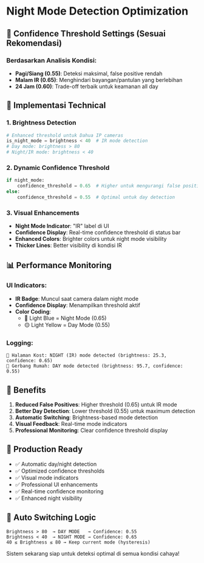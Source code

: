 # Night Mode Detection Optimization

## 🌙 Confidence Threshold Settings (Sesuai Rekomendasi)

### Berdasarkan Analisis Kondisi:
- **Pagi/Siang (0.55)**: Deteksi maksimal, false positive rendah
- **Malam IR (0.65)**: Menghindari bayangan/pantulan yang berlebihan
- **24 Jam (0.60)**: Trade-off terbaik untuk keamanan all day

## 🔧 Implementasi Technical

### 1. Brightness Detection
```python
# Enhanced threshold untuk Dahua IP cameras
is_night_mode = brightness < 40  # IR mode detection
# Day mode: brightness > 80
# Night/IR mode: brightness < 40
```

### 2. Dynamic Confidence Threshold
```python
if night_mode:
    confidence_threshold = 0.65  # Higher untuk mengurangi false positive IR
else:
    confidence_threshold = 0.55  # Optimal untuk day detection
```

### 3. Visual Enhancements
- **Night Mode Indicator**: "IR" label di UI
- **Confidence Display**: Real-time confidence threshold di status bar
- **Enhanced Colors**: Brighter colors untuk night mode visibility
- **Thicker Lines**: Better visibility di kondisi IR

## 📊 Performance Monitoring

### UI Indicators:
- **IR Badge**: Muncul saat camera dalam night mode
- **Confidence Display**: Menampilkan threshold aktif
- **Color Coding**:
  - 🔵 Light Blue = Night Mode (0.65)
  - 🟡 Light Yellow = Day Mode (0.55)

### Logging:
```
🌙 Halaman Kost: NIGHT (IR) mode detected (brightness: 25.3, confidence: 0.65)
🌙 Gerbang Rumah: DAY mode detected (brightness: 95.7, confidence: 0.55)
```

## 🎯 Benefits

1. **Reduced False Positives**: Higher threshold (0.65) untuk IR mode
2. **Better Day Detection**: Lower threshold (0.55) untuk maximum detection
3. **Automatic Switching**: Brightness-based mode detection
4. **Visual Feedback**: Real-time mode indicators
5. **Professional Monitoring**: Clear confidence threshold display

## 🚀 Production Ready

- ✅ Automatic day/night detection
- ✅ Optimized confidence thresholds
- ✅ Visual mode indicators
- ✅ Professional UI enhancements
- ✅ Real-time confidence monitoring
- ✅ Enhanced night visibility

## 🔄 Auto Switching Logic

```
Brightness > 80  → DAY MODE   → Confidence: 0.55
Brightness < 40  → NIGHT MODE → Confidence: 0.65
40 ≤ Brightness ≤ 80 → Keep current mode (hysteresis)
```

Sistem sekarang siap untuk deteksi optimal di semua kondisi cahaya!
